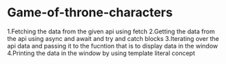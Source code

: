 # Game-of-throne-characters
1.Fetching the data from the given api using fetch 
2.Getting the data from the api using async and await and try and catch blocks 
3.Iterating over the api data and passing it to the fucntion that is to display data in the window
4.Printing the data in the window by using template literal concept
